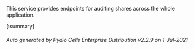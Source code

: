 






This service provides endpoints for auditing shares across the whole application.

[:summary]

###### Auto generated by Pydio Cells Enterprise Distribution v2.2.9 on 1-Jul-2021

